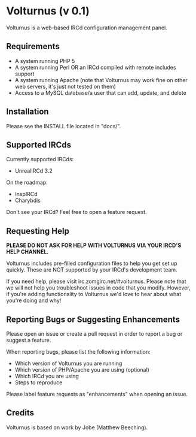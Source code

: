 # Volturnus (v 0.1)

Volturnus is a web-based IRCd configuration management panel.

## Requirements

* A system running PHP 5
* A system running Perl OR an IRCd compiled with remote includes support
* A system running Apache (note that Volturnus may work fine on other web servers, it's just not tested on them)
* Access to a MySQL database/a user that can add, update, and delete

## Installation

Please see the INSTALL file located in "docs/".

## Supported IRCds

Currently supported IRCds:

* UnrealIRCd 3.2

On the roadmap:

* InspIRCd
* Charybdis

Don't see your IRCd? Feel free to open a feature request.

## Requesting Help

**PLEASE DO NOT ASK FOR HELP WITH VOLTURNUS VIA YOUR IRCD'S HELP CHANNEL.**

Volturnus includes pre-filled configuration files to help you get set up quickly. These are NOT supported by your IRCd's development team.

If you need help, please visit irc.zomgirc.net/#volturnus. Please note that we will not help you troubleshoot issues in code that you modify. However, if you're adding functionality to Volturnus we'd love to hear about what you're doing and why!

## Reporting Bugs or Suggesting Enhancements

Please open an issue or create a pull request in order to report a bug or suggest a feature.

When reporting bugs, please list the following information:

* Which version of Volturnus you are running
* Which version of PHP/Apache you are using (optional)
* Which IRCd you are using
* Steps to reproduce

Please label feature requests as "enhancements" when opening an issue.

## Credits

Volturnus is based on work by Jobe (Matthew Beeching).